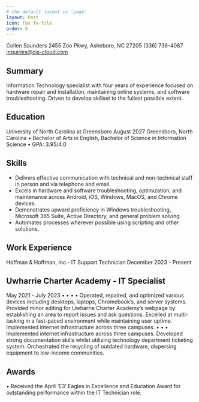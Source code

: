 ```yaml
---
# the default layout is 'page'
layout: Post
icon: fas fa-file
order: 5
---
```


Collen Saunders 2455 Zoo Pkwy,
Asheboro, NC 27205
(336) 736-4087
inquiries@cjs-cloud.com

## Summary
Information Technology specialist with four years of experience focused on hardware repair and
installation, maintaining online systems, and software troubleshooting. Driven to develop skillset
to the fullest possible extent.

## Education
University of North Carolina at Greensboro
August 2027
Greensboro, North Carolina
•
Bachelor of Arts in English, Bachelor of Science in Information Science
•
GPA: 3.95/4.0

## Skills
- Delivers effective communication with technical and non-technical staff in person and via
telephone and email.
- Excels in hardware and software troubleshooting, optimization, and maintenance across
Android, iOS, Windows, MacOS, and Chrome devices.
- Demonstrates upward proficiency in Windows troubleshooting, Microsoft 365 Suite,
Active Directory, and general problem solving.
- Automates processes wherever possible using scripting and other solutions.

## Work Experience
Hoffman & Hoffman, Inc.- IT Support Technician
December 2023 - Present

## Uwharrie Charter Academy - IT Specialist
May 2021 - July 2023
•
•
•
•
Operated, repaired, and optimized various devices including desktops, laptops,
Chromebook’s, and server systems.
Provided minor editing for Uwharrie Charter Academy’s webpage by establishing an area
to report issues and ask questions.
Excelled at multi-tasking in a fast-paced environment while maintaining user uptime.
Implemented internet infrastructure across three campuses.
•
•
•
Implemented internet infrastructure across three campuses.
Developed strong documentation skills whilst utilizing technology department ticketing
system.
Orchestrated the recycling of outdated hardware, dispersing equipment to low-income
communities.

## Awards
•
Received the April ‘E3’ Eagles in Excellence and Education Award for outstanding
performance within the IT Technician role.
